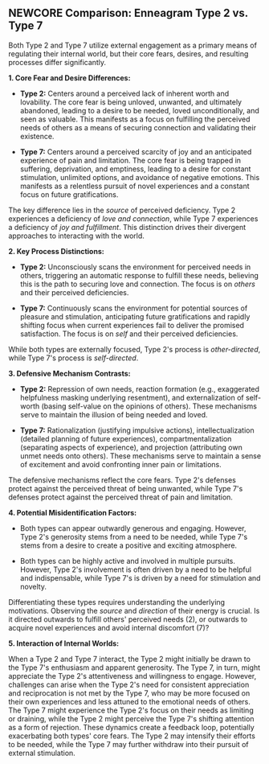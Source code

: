 ## NEWCORE Comparison: Enneagram Type 2 vs. Type 7

Both Type 2 and Type 7 utilize external engagement as a primary means of regulating their internal world, but their core fears, desires, and resulting processes differ significantly.

**1. Core Fear and Desire Differences:**

* **Type 2:**  Centers around a perceived lack of inherent worth and lovability.  The core fear is being unloved, unwanted, and ultimately abandoned, leading to a desire to be needed, loved unconditionally, and seen as valuable.  This manifests as a focus on fulfilling the perceived needs of others as a means of securing connection and validating their existence.

* **Type 7:**  Centers around a perceived scarcity of joy and an anticipated experience of pain and limitation.  The core fear is being trapped in suffering, deprivation, and emptiness, leading to a desire for constant stimulation, unlimited options, and avoidance of negative emotions. This manifests as a relentless pursuit of novel experiences and a constant focus on future gratifications.

The key difference lies in the *source* of perceived deficiency. Type 2 experiences a deficiency of *love and connection*, while Type 7 experiences a deficiency of *joy and fulfillment*.  This distinction drives their divergent approaches to interacting with the world.

**2. Key Process Distinctions:**

* **Type 2:**  Unconsciously scans the environment for perceived needs in others, triggering an automatic response to fulfill these needs, believing this is the path to securing love and connection.  The focus is on *others* and their perceived deficiencies.

* **Type 7:**  Continuously scans the environment for potential sources of pleasure and stimulation, anticipating future gratifications and rapidly shifting focus when current experiences fail to deliver the promised satisfaction.  The focus is on *self* and their perceived deficiencies.

While both types are externally focused, Type 2's process is *other-directed*, while Type 7's process is *self-directed*.

**3. Defensive Mechanism Contrasts:**

* **Type 2:**  Repression of own needs, reaction formation (e.g., exaggerated helpfulness masking underlying resentment), and externalization of self-worth (basing self-value on the opinions of others).  These mechanisms serve to maintain the illusion of being needed and loved.

* **Type 7:**  Rationalization (justifying impulsive actions), intellectualization (detailed planning of future experiences), compartmentalization (separating aspects of experience), and projection (attributing own unmet needs onto others). These mechanisms serve to maintain a sense of excitement and avoid confronting inner pain or limitations.

The defensive mechanisms reflect the core fears. Type 2's defenses protect against the perceived threat of being unwanted, while Type 7's defenses protect against the perceived threat of pain and limitation.

**4. Potential Misidentification Factors:**

* Both types can appear outwardly generous and engaging.  However, Type 2's generosity stems from a need to be needed, while Type 7's stems from a desire to create a positive and exciting atmosphere.

* Both types can be highly active and involved in multiple pursuits.  However, Type 2's involvement is often driven by a need to be helpful and indispensable, while Type 7's is driven by a need for stimulation and novelty.

Differentiating these types requires understanding the underlying motivations.  Observing the *source* and *direction* of their energy is crucial.  Is it directed outwards to fulfill others' perceived needs (2), or outwards to acquire novel experiences and avoid internal discomfort (7)?

**5. Interaction of Internal Worlds:**

When a Type 2 and Type 7 interact, the Type 2 might initially be drawn to the Type 7's enthusiasm and apparent generosity. The Type 7, in turn, might appreciate the Type 2's attentiveness and willingness to engage. However, challenges can arise when the Type 2's need for consistent appreciation and reciprocation is not met by the Type 7, who may be more focused on their own experiences and less attuned to the emotional needs of others.  The Type 7 might experience the Type 2's focus on their needs as limiting or draining, while the Type 2 might perceive the Type 7's shifting attention as a form of rejection.  These dynamics create a feedback loop, potentially exacerbating both types' core fears.  The Type 2 may intensify their efforts to be needed, while the Type 7 may further withdraw into their pursuit of external stimulation.
